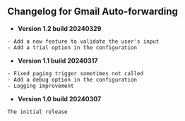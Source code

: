 ## Changelog for Gmail Auto-forwarding
- **Version 1.2 build 20240329**
```
- Add a new feature to validate the user's input
- Add a trial option in the configuration
```
- **Version 1.1 build 20240317**
```
- Fixed paging trigger sometimes not called
- Add a debug option in the configuration
- Logging improvement
```
- **Version 1.0 build 20240307**
```
The initial release
```